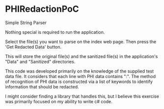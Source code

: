 # PHIRedactionPoC

Simple String Parser

Nothing special is required to run the application.

Select the file(s) you want to parse on the index web page. Then press the 'Get Redacted Data' button.

This will store the original file(s) and the sanitized file(s) in the application's "Data" and "Sanitized" directories.

This code was developed primarily on the knowledge of the supplied test data file. It considers that each line with PHI data contains ":". The method of recognition of PHI data is constructed via a list of keywords to identify information that should be redacted.

I might consider finding a library that handles this, but I believe this exercise was primarily focused on my ability to write c# code.
